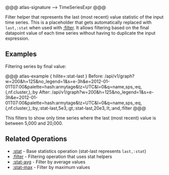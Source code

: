 @@@ atlas-signature
<empty>
-->
TimeSeriesExpr
@@@

Filter helper that represents the last (most recent) value statistic of the input time series.
This is a placeholder that gets automatically replaced with `last,:stat` when used with
[:filter](filter.md). It allows filtering based on the final datapoint value of each time series
without having to duplicate the input expression.

## Examples

Filtering series by final value:

@@@ atlas-example { hilite=:stat-last }
Before: /api/v1/graph?w=200&h=125&no_legend=1&s=e-3h&e=2012-01-01T07:00&palette=hash:armytage&tz=UTC&l=0&q=name,sps,:eq,(,nf.cluster,),:by
After: /api/v1/graph?w=200&h=125&no_legend=1&s=e-3h&e=2012-01-01T07:00&palette=hash:armytage&tz=UTC&l=0&q=name,sps,:eq,(,nf.cluster,),:by,:stat-last,5e3,:gt,:stat-last,20e3,:lt,:and,:filter
@@@

This filters to show only time series where the last (most recent) value is between 5,000 and 20,000.

## Related Operations

* [:stat](stat.md) - Base statistics operation (stat-last represents `last,:stat`)
* [:filter](filter.md) - Filtering operation that uses stat helpers
* [:stat-avg](stat-avg.md) - Filter by average values
* [:stat-max](stat-max.md) - Filter by maximum values

